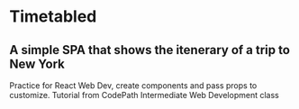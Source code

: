 # Timetabled
## A simple SPA that shows the itenerary of a trip to New York

Practice for React Web Dev, create components and pass props to customize.
Tutorial from CodePath Intermediate Web Development class